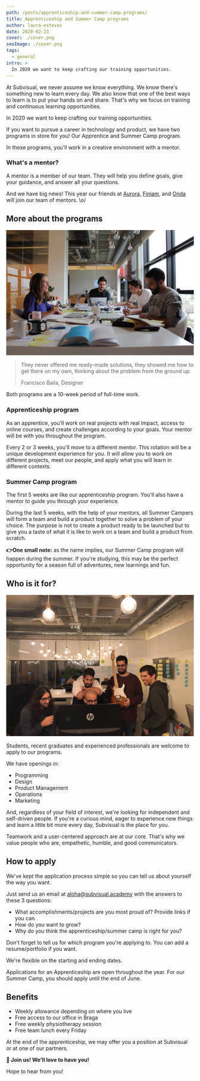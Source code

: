 ```yaml
---
path: /posts/apprenticeship-and-summer-camp-programs/
title: Apprenticeship and Summer Camp programs
author: laura-esteves
date: 2020-02-23
cover: ./cover.png
seoImage: ./cover.png
tags:
  - general
intro: >
  In 2020 we want to keep crafting our training opportunities.
---
```


At Subvisual, we never assume we know everything. We know there's something new
to learn every day. We also know that one of the best ways to learn is to put
your hands on and share. That's why we focus on training and continuous
learning opportunities.

In 2020 we want to keep crafting our training opportunities.

If you want to pursue a career in technology and product, we have two programs
in store for you! Our Apprentice and Summer Camp program.

In these programs, you'll work in a creative environment with a mentor.

### What's a mentor?

A mentor is a member of our team. They will help you define goals, give your
guidance, and answer all your questions.

And we have big news! This year our friends at [Aurora], [Finiam], and [Onda]
will join our team of mentors. \o/

## More about the programs

![](./1.jpg)

> They never offered me ready-made solutions, they showed me how to get there
> on my own, thinking about the problem from the ground up.
>
> Francisco Baila, Designer

Both programs are a 10-week period of full-time work.

### Apprenticeship program

As an apprentice, you'll work on real projects with real impact, access to
online courses, and create challenges according to your goals. Your mentor will
be with you throughout the program.

Every 2 or 3 weeks, you'll move to a different mentor. This rotation will be a
unique development experience for you. It will allow you to work on different
projects, meet our people, and apply what you will learn in different contexts.

### Summer Camp program

The first 5 weeks are like our apprenticeship program. You'll also have a
mentor to guide you through your experience.

During the last 5 weeks, with the help of your mentors, all Summer Campers will
form a team and build a product together to solve a problem of your choice. The
purpose is not to create a product ready to be launched but to give you a taste
of what it is like to work on a team and build a product from scratch.

**👉One small note:** as the name implies, our Summer Camp program will happen
during the summer. If you're studying, this may be the perfect opportunity for
a season full of adventures, new learnings and fun.

## Who is it for?

![](./2.jpg)

Students, recent graduates and experienced professionals are welcome to apply
to our programs.

We have openings in:

- Programming
- Design
- Product Management
- Operations
- Marketing

And, regardless of your field of interest, we're looking for independent and
self-driven people. If you're a curious mind, eager to experience new things
and learn a little bit more every day, Subvisual is the place for you.

Teamwork and a user-centered approach are at our core. That's why we value
people who are, empathetic, humble, and good communicators.

## How to apply

We've kept the application process simple so you can tell us about yourself the
way you want.

Just send us an email at [aloha@subvisual.academy] with the answers to these 3
questions:

- What accomplishments/projects are you most proud of? Provide links if you
  can.
- How do you want to grow?
- Why do you think the apprenticeship/summer camp is right for you?

Don't forget to tell us for which program you're applying to. You can add a
resume/portfolio if you want.

We're flexible on the starting and ending dates.

Applications for an Apprenticeship are open throughout the year. For our Summer
Camp, you should apply until the end of June.

## Benefits

- Weekly allowance depending on where you live
- Free access to our office in Braga
- Free weekly physiotherapy session
- Free team lunch every Friday

At the end of the apprenticeship, we may offer you a position at Subvisual or
at one of our partners.

**💪 Join us! We'll love to have you!**

Hope to hear from you!

[Aurora]: https://auroradigital.co/
[Finiam]: https://www.finiam.com/
[Onda]: https://ondastudio.co/
[aloha@subvisual.academy]: mailto:aloha@subvisual.academy
